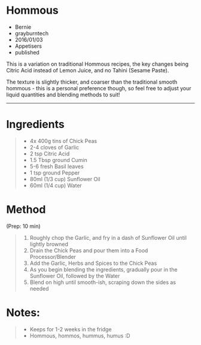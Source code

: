# Hommous
- Bernie
- grayburntech
- 2016/01/03
- Appetisers
- published

This is a variation on traditional Hommous recipes, the key changes being Citric Acid instead of Lemon Juice, and no Tahini (Sesame Paste).

The texture is slightly thicker, and coarser than the traditional smooth hommous - this is a personal preference though, so feel free to adjust your liquid quantities and blending methods to suit!

---

Ingredients
===========
> * 4x 400g tins of Chick Peas
> * 2-4 cloves of Garlic
> * 2 tsp Citric Acid
> * 1.5 Tbsp ground Cumin
> * 5-6 fresh Basil leaves
> * 1 tsp ground Pepper
> * 80ml (1/3 cup) Sunflower Oil
> * 60ml (1/4 cup) Water

Method
======
(Prep: 10 min)

> 1. Roughly chop the Garlic, and fry in a dash of Sunflower Oil until lightly browned
> 2. Drain the Chick Peas and pour them into a Food Processor/Blender
> 3. Add the Garlic, Herbs and Spices to the Chick Peas
> 4. As you begin blending the ingredients, gradually pour in the Sunflower Oil, followed by the Water
> 5. Blend on high until smooth-ish, scraping down the sides as needed

Notes:
======
> * Keeps for 1-2 weeks in the fridge
> * Hommous, hommos, hummus, humus :D
